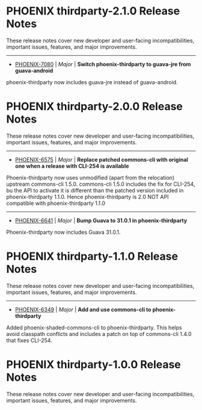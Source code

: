 
<!---
# Licensed to the Apache Software Foundation (ASF) under one
# or more contributor license agreements.  See the NOTICE file
# distributed with this work for additional information
# regarding copyright ownership.  The ASF licenses this file
# to you under the Apache License, Version 2.0 (the
# "License"); you may not use this file except in compliance
# with the License.  You may obtain a copy of the License at
#
#     http://www.apache.org/licenses/LICENSE-2.0
#
# Unless required by applicable law or agreed to in writing, software
# distributed under the License is distributed on an "AS IS" BASIS,
# WITHOUT WARRANTIES OR CONDITIONS OF ANY KIND, either express or implied.
# See the License for the specific language governing permissions and
# limitations under the License.
-->
# PHOENIX  thirdparty-2.1.0 Release Notes

These release notes cover new developer and user-facing incompatibilities, important issues, features, and major improvements.


---

* [PHOENIX-7080](https://issues.apache.org/jira/browse/PHOENIX-7080) | *Major* | **Switch phoenix-thirdparty to guava-jre from guava-android**

phoenix-thirdparty now includes guava-jre instead of guava-android.



# PHOENIX  thirdparty-2.0.0 Release Notes

These release notes cover new developer and user-facing incompatibilities, important issues, features, and major improvements.


---

* [PHOENIX-6575](https://issues.apache.org/jira/browse/PHOENIX-6575) | *Major* | **Replace patched commons-cli with original one when a release with CLI-254 is available**

Phoenix-thirdparty now uses unmodified (apart from the relocation) upstream commons-cli 1.5.0.
commons-cli 1.5.0 includes the fix for CLI-254, bu the API to activate it is different than the patched version included in phoenix-thirdparty 1.1.0.
Hence phoenix-thirdparty is 2.0 NOT API compatible with phoenix-thirdparty 1.1.0


---

* [PHOENIX-6641](https://issues.apache.org/jira/browse/PHOENIX-6641) | *Major* | **Bump Guava to 31.0.1 in phoenix-thirdparty**

Phoenix-thirdparty now includes Guava 31.0.1.



# PHOENIX  thirdparty-1.1.0 Release Notes

These release notes cover new developer and user-facing incompatibilities, important issues, features, and major improvements.


---

* [PHOENIX-6349](https://issues.apache.org/jira/browse/PHOENIX-6349) | *Major* | **Add and use commons-cli to phoenix-thirdparty**

Added phoenix-shaded-commons-cli to phoenix-thirdparty.
This helps avoid classpath conflicts and includes a patch on top of commons-cli 1.4.0 that fixes CLI-254.


# PHOENIX  thirdparty-1.0.0 Release Notes

These release notes cover new developer and user-facing incompatibilities, important issues, features, and major improvements.



